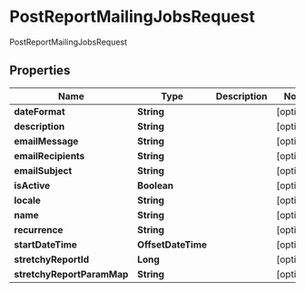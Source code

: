 

# PostReportMailingJobsRequest

PostReportMailingJobsRequest

## Properties

| Name | Type | Description | Notes |
|------------ | ------------- | ------------- | -------------|
|**dateFormat** | **String** |  |  [optional] |
|**description** | **String** |  |  [optional] |
|**emailMessage** | **String** |  |  [optional] |
|**emailRecipients** | **String** |  |  [optional] |
|**emailSubject** | **String** |  |  [optional] |
|**isActive** | **Boolean** |  |  [optional] |
|**locale** | **String** |  |  [optional] |
|**name** | **String** |  |  [optional] |
|**recurrence** | **String** |  |  [optional] |
|**startDateTime** | **OffsetDateTime** |  |  [optional] |
|**stretchyReportId** | **Long** |  |  [optional] |
|**stretchyReportParamMap** | **String** |  |  [optional] |



